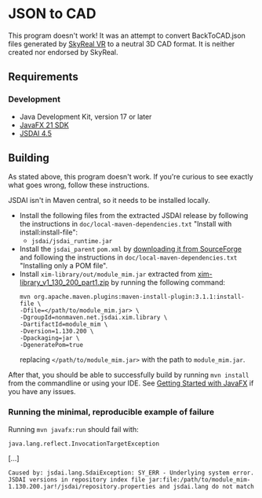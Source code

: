 # JSON to CAD

This program doesn't work! It was an attempt to convert BackToCAD.json files generated by [SkyReal VR][skyreal-vr] to a neutral 3D CAD format. It is neither created nor endorsed by SkyReal.

## Requirements

### Development

- Java Development Kit, version 17 or later
- [JavaFX 21 SDK](https://gluonhq.com/products/javafx/)
- [JSDAI 4.5](https://sourceforge.net/projects/jsdai/files/v4.5.0/)

## Building

As stated above, this program doesn't work. If you're curious to see exactly what goes wrong, follow these instructions.

JSDAI isn't in Maven central, so it needs to be installed locally.

- Install the following files from the extracted JSDAI release by following the instructions in `doc/local-maven-dependencies.txt` "Install with install:install-file":
  - `jsdai/jsdai_runtime.jar`
- Install the `jsdai_parent` `pom.xml` by [downloading it from SourceForge][jsdai_parent-pom] and following the instructions in `doc/local-maven-dependencies.txt` "Installing only a POM file".
- Install `xim-library/out/module_mim.jar` extracted from [xim-library_v1_130_200_part1.zip][xim-part1.zip] by running the following command:
  ```
  mvn org.apache.maven.plugins:maven-install-plugin:3.1.1:install-file \
  -Dfile=</path/to/module_mim.jar> \
  -DgroupId=nonmaven.net.jsdai.xim.library \
  -DartifactId=module_mim \
  -Dversion=1.130.200 \
  -Dpackaging=jar \
  -DgeneratePom=true
  ```
  replacing `</path/to/module_mim.jar>` with the path to `module_mim.jar`.

After that, you should be able to successfully build by running `mvn install` from the commandline or using your IDE. See [Getting Started with JavaFX][openjfx-docs] if you have any issues.

### Running the minimal, reproducible example of failure

Running `mvn javafx:run` should fail with:

```
java.lang.reflect.InvocationTargetException
```
[...]
```
Caused by: jsdai.lang.SdaiException: SY_ERR - Underlying system error.
JSDAI versions in repository index file jar:file:/path/to/module_mim-1.130.200.jar!/jsdai/repository.properties and jsdai.lang do not match
```

[skyreal-vr]: https://sky-real.com/product/skyreal-vr/
[jsdai_parent-pom]: https://sourceforge.net/p/jsdai/core/ci/b1bfea6ac54c48ec1f61a1a052940c2c53ef5347/tree/parent/pom.xml
[xim-part1.zip]: https://jsdai.net/sites/jsdai.net/files/xim-library_v1_130_200_part1.zip
[openjfx-docs]: https://openjfx.io/openjfx-docs/
